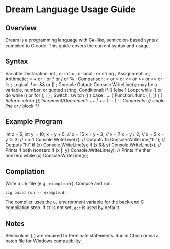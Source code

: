 # Dream Language Usage Guide

## Overview

Dream is a programming language with C#-like, semicolon-based syntax compiled to C code. This guide covers the current syntax and usage.

## Syntax

Variable Declaration: int <identifier>; or int <identifier> = <value>; or bool <identifier>; or string <identifier>;
Assignment: <identifier> = <expression>;
Arithmetic: <identifier> = <expression> + <expression> or <expression> - <expression> or <expression> * <expression> or <expression> / <expression> or <expression> % <expression>;
Comparison: <expression> < <expression> or <expression> > <expression> or <expression> <= <expression> or <expression> >= <expression> or <expression> == <expression> or <expression> != <expression>;
Logical: !<expression> or <expression> && <expression> or <expression> || <expression>;
Console Output: Console.WriteLine(<expression>);
    <expression> may be a variable, number, or quoted string.
Conditional: if (<expression>) <statement> [else <statement>]
Loop: while (<expression>) <statement> or do <statement> while (<expression>) or for (<init>; <condition>; <increment>) <statement>;
Switch: switch (<expression>) { case <number>: <statement> ... }
Function: func <name>(<type> <param>[, <type> <param>]*) { <statements> }
Return: return [<expression>];
Increment/Decrement: <identifier>++ | ++<identifier> | <identifier>-- | --<identifier>
Comments: // single line or /* block */

## Example Program

int x = 5;
int y = 10;
x = y + 5;          // x = 15
x = y - 3;          // x = 7
x = y / 2;          // x = 5
x = y % 3;          // x = 1
Console.WriteLine(x);       // Outputs 15
Console.WriteLine("hi"); // Outputs "hi"
if (x) Console.WriteLine(y);
if (x && y) Console.WriteLine(x); // Prints if both nonzero
if (x || y) Console.WriteLine(y); // Prints if either nonzero
while (x) Console.WriteLine(y);

## Compilation

Write a `.dr` file (e.g., `example.dr`).
Compile and run:
```
zig build run -- example.dr
```
The compiler uses the `CC` environment variable for the back-end C compilation step. If `CC` is not set, `gcc` is used by default.

## Notes

Semicolons (;) are required to terminate statements.
Run in CLion or via a batch file for Windows compatibility.


